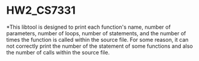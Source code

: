 # HW2_CS7331
*This libtool is designed to print each function's name, number of parameters, number of loops, number of statements, and the number of times the function is called within the source file. For some reason, it can not correctly print the number of the statement of some functions and also the number of calls within the source file.
